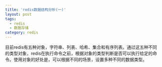 ```yaml
---
title: 'redis数据结构分析(一)'
layout: post
tags:
  - redis
  - 数据存储
category: redis
---
```


目前redis有五种对象，字符串、列表、哈希、集合和有序列表。通过这五种不同的类型对象，redis在执行命令之前，根据对象的类型判断是否可以执行给定的命令。使用对象的好处是，可以根据不同的场景，设置多种不同的数据类型。

<!--more-->


